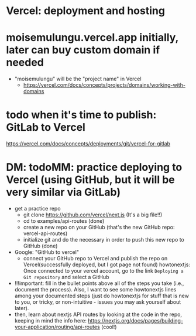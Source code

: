 # Vercel: deployment and hosting

# moisemulungu.vercel.app initially, later can buy custom domain if needed

- "moisemulungu" will be the "project name" in Vercel
  - https://vercel.com/docs/concepts/projects/domains/working-with-domains

# todo when it's time to publish: GitLab to Vercel

https://vercel.com/docs/concepts/deployments/git/vercel-for-gitlab

# DM: todoMM: practice deploying to Vercel (using GitHub, but it will be very similar via GitLab)

- get a practice repo
  - git clone https://github.com/vercel/next.js (It's a big file!!)
  - cd to examples/api-routes (done)
  - create a new repo on your GitHub (that's the new GitHub repo: vercel-api-routes)
  - initialize git and do the necessary in order to push this new repo to GitHub (done)
- Google: "GitHub to vercel"
  - connect your GitHub repo to Vercel and publish the repo on Vercel(successfully deployed, but I got page not found)
    howtonextjs: Once connected to your vercel account, go to the link `Deploying a Git repository` and select a GitHub
- !!!important: fill in the bullet points above all of the steps you take (i.e., document the process). Also, I want to see some howtonextjs lines among your documented steps (just do howtonextjs for stuff that is new to you, or tricky, or non-intuitive - issues you may ask yourself about later).
- then, learn about nextjs API routes by looking at the code in the repo, keeping in mind the info here: https://nextjs.org/docs/pages/building-your-application/routing/api-routes
  (cool!)

